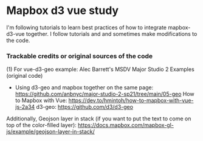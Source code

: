 # Mapbox d3 vue study
I'm following tutorials to learn best practices of how to integrate mapbox-d3-vue together.
I follow tutorials and and sometimes make modifications to the code.

### Trackable credits or original sources of the code
(1) For vue-d3-geo example: 
Alec Barrett's MSDV Major Studio 2 Examples (original code)
- Using d3-geo and mapbox together on the same page: https://github.com/anbnyc/major-studio-2-sp21/tree/main/05-geo 
How to Mapbox with Vue: https://dev.to/hmintoh/how-to-mapbox-with-vue-js-2a34 
d3-geo: https://github.com/d3/d3-geo 

Additionally,
Geojson layer in stack (if you want to put the text to come on top of the color-filled layer): https://docs.mapbox.com/mapbox-gl-js/example/geojson-layer-in-stack/



